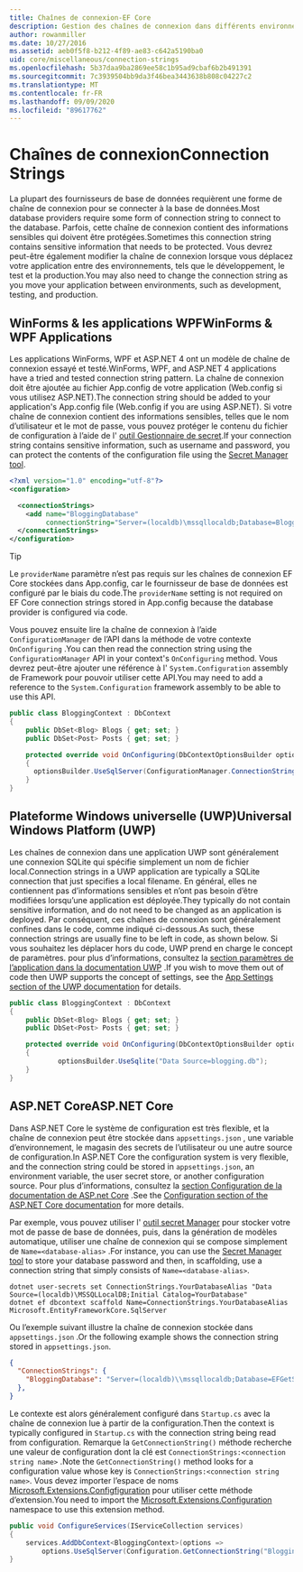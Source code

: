 ```yaml
---
title: Chaînes de connexion-EF Core
description: Gestion des chaînes de connexion dans différents environnements avec Entity Framework Core
author: rowanmiller
ms.date: 10/27/2016
ms.assetid: aeb0f5f8-b212-4f89-ae83-c642a5190ba0
uid: core/miscellaneous/connection-strings
ms.openlocfilehash: 5b37daa9ba2869ee58c1b95ad9cbaf6b2b491391
ms.sourcegitcommit: 7c3939504bb9da3f46bea3443638b808c04227c2
ms.translationtype: MT
ms.contentlocale: fr-FR
ms.lasthandoff: 09/09/2020
ms.locfileid: "89617762"
---
```

# <a name="connection-strings"></a><span data-ttu-id="c2f55-103">Chaînes de connexion</span><span class="sxs-lookup"><span data-stu-id="c2f55-103">Connection Strings</span></span>

<span data-ttu-id="c2f55-104">La plupart des fournisseurs de base de données requièrent une forme de chaîne de connexion pour se connecter à la base de données.</span><span class="sxs-lookup"><span data-stu-id="c2f55-104">Most database providers require some form of connection string to connect to the database.</span></span> <span data-ttu-id="c2f55-105">Parfois, cette chaîne de connexion contient des informations sensibles qui doivent être protégées.</span><span class="sxs-lookup"><span data-stu-id="c2f55-105">Sometimes this connection string contains sensitive information that needs to be protected.</span></span> <span data-ttu-id="c2f55-106">Vous devrez peut-être également modifier la chaîne de connexion lorsque vous déplacez votre application entre des environnements, tels que le développement, le test et la production.</span><span class="sxs-lookup"><span data-stu-id="c2f55-106">You may also need to change the connection string as you move your application between environments, such as development, testing, and production.</span></span>

## <a name="winforms--wpf-applications"></a><span data-ttu-id="c2f55-107">WinForms & les applications WPF</span><span class="sxs-lookup"><span data-stu-id="c2f55-107">WinForms & WPF Applications</span></span>

<span data-ttu-id="c2f55-108">Les applications WinForms, WPF et ASP.NET 4 ont un modèle de chaîne de connexion essayé et testé.</span><span class="sxs-lookup"><span data-stu-id="c2f55-108">WinForms, WPF, and ASP.NET 4 applications have a tried and tested connection string pattern.</span></span> <span data-ttu-id="c2f55-109">La chaîne de connexion doit être ajoutée au fichier App.config de votre application (Web.config si vous utilisez ASP.NET).</span><span class="sxs-lookup"><span data-stu-id="c2f55-109">The connection string should be added to your application's App.config file (Web.config if you are using ASP.NET).</span></span> <span data-ttu-id="c2f55-110">Si votre chaîne de connexion contient des informations sensibles, telles que le nom d’utilisateur et le mot de passe, vous pouvez protéger le contenu du fichier de configuration à l’aide de l' [outil Gestionnaire de secret](/aspnet/core/security/app-secrets#secret-manager).</span><span class="sxs-lookup"><span data-stu-id="c2f55-110">If your connection string contains sensitive information, such as username and password, you can protect the contents of the configuration file using the [Secret Manager tool](/aspnet/core/security/app-secrets#secret-manager).</span></span>

``` xml
<?xml version="1.0" encoding="utf-8"?>
<configuration>

  <connectionStrings>
    <add name="BloggingDatabase"
         connectionString="Server=(localdb)\mssqllocaldb;Database=Blogging;Trusted_Connection=True;" />
  </connectionStrings>
</configuration>
```

> [!TIP]  
> <span data-ttu-id="c2f55-111">Le `providerName` paramètre n’est pas requis sur les chaînes de connexion EF Core stockées dans App.config, car le fournisseur de base de données est configuré par le biais du code.</span><span class="sxs-lookup"><span data-stu-id="c2f55-111">The `providerName` setting is not required on EF Core connection strings stored in App.config because the database provider is configured via code.</span></span>

<span data-ttu-id="c2f55-112">Vous pouvez ensuite lire la chaîne de connexion à l’aide `ConfigurationManager` de l’API dans la méthode de votre contexte `OnConfiguring` .</span><span class="sxs-lookup"><span data-stu-id="c2f55-112">You can then read the connection string using the `ConfigurationManager` API in your context's `OnConfiguring` method.</span></span> <span data-ttu-id="c2f55-113">Vous devrez peut-être ajouter une référence à l' `System.Configuration` assembly de Framework pour pouvoir utiliser cette API.</span><span class="sxs-lookup"><span data-stu-id="c2f55-113">You may need to add a reference to the `System.Configuration` framework assembly to be able to use this API.</span></span>

``` csharp
public class BloggingContext : DbContext
{
    public DbSet<Blog> Blogs { get; set; }
    public DbSet<Post> Posts { get; set; }

    protected override void OnConfiguring(DbContextOptionsBuilder optionsBuilder)
    {
      optionsBuilder.UseSqlServer(ConfigurationManager.ConnectionStrings["BloggingDatabase"].ConnectionString);
    }
}
```

## <a name="universal-windows-platform-uwp"></a><span data-ttu-id="c2f55-114">Plateforme Windows universelle (UWP)</span><span class="sxs-lookup"><span data-stu-id="c2f55-114">Universal Windows Platform (UWP)</span></span>

<span data-ttu-id="c2f55-115">Les chaînes de connexion dans une application UWP sont généralement une connexion SQLite qui spécifie simplement un nom de fichier local.</span><span class="sxs-lookup"><span data-stu-id="c2f55-115">Connection strings in a UWP application are typically a SQLite connection that just specifies a local filename.</span></span> <span data-ttu-id="c2f55-116">En général, elles ne contiennent pas d’informations sensibles et n’ont pas besoin d’être modifiées lorsqu’une application est déployée.</span><span class="sxs-lookup"><span data-stu-id="c2f55-116">They typically do not contain sensitive information, and do not need to be changed as an application is deployed.</span></span> <span data-ttu-id="c2f55-117">Par conséquent, ces chaînes de connexion sont généralement confines dans le code, comme indiqué ci-dessous.</span><span class="sxs-lookup"><span data-stu-id="c2f55-117">As such, these connection strings are usually fine to be left in code, as shown below.</span></span> <span data-ttu-id="c2f55-118">Si vous souhaitez les déplacer hors du code, UWP prend en charge le concept de paramètres. pour plus d’informations, consultez la [section paramètres de l’application dans la documentation UWP](/windows/uwp/app-settings/store-and-retrieve-app-data) .</span><span class="sxs-lookup"><span data-stu-id="c2f55-118">If you wish to move them out of code then UWP supports the concept of settings, see the [App Settings section of the UWP documentation](/windows/uwp/app-settings/store-and-retrieve-app-data) for details.</span></span>

``` csharp
public class BloggingContext : DbContext
{
    public DbSet<Blog> Blogs { get; set; }
    public DbSet<Post> Posts { get; set; }

    protected override void OnConfiguring(DbContextOptionsBuilder optionsBuilder)
    {
            optionsBuilder.UseSqlite("Data Source=blogging.db");
    }
}
```

## <a name="aspnet-core"></a><span data-ttu-id="c2f55-119">ASP.NET Core</span><span class="sxs-lookup"><span data-stu-id="c2f55-119">ASP.NET Core</span></span>

<span data-ttu-id="c2f55-120">Dans ASP.NET Core le système de configuration est très flexible, et la chaîne de connexion peut être stockée dans `appsettings.json` , une variable d’environnement, le magasin des secrets de l’utilisateur ou une autre source de configuration.</span><span class="sxs-lookup"><span data-stu-id="c2f55-120">In ASP.NET Core the configuration system is very flexible, and the connection string could be stored in `appsettings.json`, an environment variable, the user secret store, or another configuration source.</span></span> <span data-ttu-id="c2f55-121">Pour plus d’informations, consultez la [section Configuration de la documentation de ASP.net Core](/aspnet/core/fundamentals/configuration) .</span><span class="sxs-lookup"><span data-stu-id="c2f55-121">See the [Configuration section of the ASP.NET Core documentation](/aspnet/core/fundamentals/configuration) for more details.</span></span>

<span data-ttu-id="c2f55-122">Par exemple, vous pouvez utiliser l' [outil secret Manager](/aspnet/core/security/app-secrets#secret-manager) pour stocker votre mot de passe de base de données, puis, dans la génération de modèles automatique, utiliser une chaîne de connexion qui se compose simplement de `Name=<database-alias>` .</span><span class="sxs-lookup"><span data-stu-id="c2f55-122">For instance, you can use the [Secret Manager tool](/aspnet/core/security/app-secrets#secret-manager) to store your database password and then, in scaffolding, use a connection string that simply consists of `Name=<database-alias>`.</span></span>

```dotnetcli
dotnet user-secrets set ConnectionStrings.YourDatabaseAlias "Data Source=(localdb)\MSSQLLocalDB;Initial Catalog=YourDatabase"
dotnet ef dbcontext scaffold Name=ConnectionStrings.YourDatabaseAlias Microsoft.EntityFrameworkCore.SqlServer
```

<span data-ttu-id="c2f55-123">Ou l’exemple suivant illustre la chaîne de connexion stockée dans `appsettings.json` .</span><span class="sxs-lookup"><span data-stu-id="c2f55-123">Or the following example shows the connection string stored in `appsettings.json`.</span></span>

``` json
{
  "ConnectionStrings": {
    "BloggingDatabase": "Server=(localdb)\\mssqllocaldb;Database=EFGetStarted.ConsoleApp.NewDb;Trusted_Connection=True;"
  },
}
```

<span data-ttu-id="c2f55-124">Le contexte est alors généralement configuré dans `Startup.cs` avec la chaîne de connexion lue à partir de la configuration.</span><span class="sxs-lookup"><span data-stu-id="c2f55-124">Then the context is typically configured in `Startup.cs` with the connection string being read from configuration.</span></span> <span data-ttu-id="c2f55-125">Remarque la `GetConnectionString()` méthode recherche une valeur de configuration dont la clé est `ConnectionStrings:<connection string name>` .</span><span class="sxs-lookup"><span data-stu-id="c2f55-125">Note the `GetConnectionString()` method looks for a configuration value whose key is `ConnectionStrings:<connection string name>`.</span></span> <span data-ttu-id="c2f55-126">Vous devez importer l’espace de noms [Microsoft.Extensions.Configfiguration](/dotnet/api/microsoft.extensions.configuration) pour utiliser cette méthode d’extension.</span><span class="sxs-lookup"><span data-stu-id="c2f55-126">You need to import the [Microsoft.Extensions.Configuration](/dotnet/api/microsoft.extensions.configuration) namespace to use this extension method.</span></span>

``` csharp
public void ConfigureServices(IServiceCollection services)
{
    services.AddDbContext<BloggingContext>(options =>
        options.UseSqlServer(Configuration.GetConnectionString("BloggingDatabase")));
}
```
